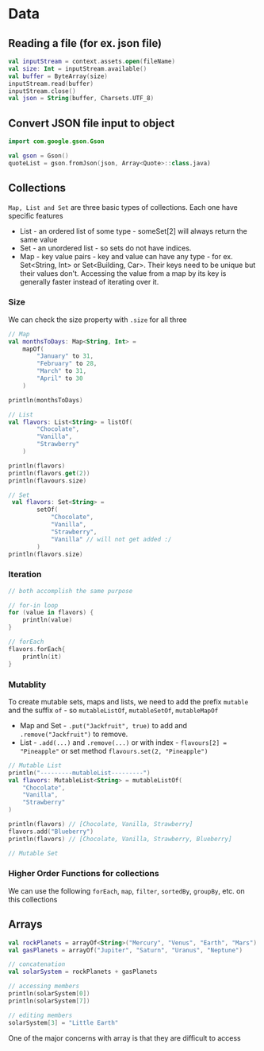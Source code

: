 # Data

## Reading a file (for ex. json file)

```kt
val inputStream = context.assets.open(fileName)
val size: Int = inputStream.available()
val buffer = ByteArray(size)
inputStream.read(buffer)
inputStream.close()
val json = String(buffer, Charsets.UTF_8)
```

## Convert JSON file input to object

```kt
import com.google.gson.Gson

val gson = Gson()
quoteList = gson.fromJson(json, Array<Quote>::class.java)
```

## Collections

`Map, List and Set` are three basic types of collections.  Each one have specific features

- List - an ordered list of some type - someSet[2] will always return the same value
- Set - an unordered list - so sets do not have indices.
- Map - key value pairs - key and value can have any type - for ex. Set<String, Int> or Set<Building, Car>. Their keys need to be unique but their values don't.  Accessing the value from a map by its key is generally faster instead of iterating over it.

### Size

We can check the size property with `.size` for all three

```kt
// Map
val monthsToDays: Map<String, Int> =
    mapOf(
        "January" to 31,
        "February" to 28,
        "March" to 31,
        "April" to 30
    )

println(monthsToDays)

// List
val flavors: List<String> = listOf(
        "Chocolate",
        "Vanilla",
        "Strawberry"
    )

println(flavors)
println(flavors.get(2))
println(flavours.size)

// Set
 val flavors: Set<String> =
        setOf(
            "Chocolate",
            "Vanilla",
            "Strawberry",
            "Vanilla" // will not get added :/
        )
println(flavors.size)
```

### Iteration

```kt
// both accomplish the same purpose

// for-in loop
for (value in flavors) {
    println(value)
}

// forEach
flavors.forEach{
    println(it)
}
```

### Mutablity

To create mutable sets, maps and lists, we need to add the prefix `mutable` and the suffix `of` - so `mutableListOf`, `mutableSetOf`, `mutableMapOf`

- Map and Set - `.put("Jackfruit", true)` to add and `.remove("Jackfruit")` to remove.
- List - `.add(...)` and `.remove(...)` or with index - `flavours[2] = "Pineapple"` or set method `flavours.set(2, "Pineapple")`

```kt
// Mutable List
println("---------mutableList---------")
val flavors: MutableList<String> = mutableListOf(
    "Chocolate",
    "Vanilla",
    "Strawberry"
)

println(flavors) // [Chocolate, Vanilla, Strawberry]
flavors.add("Blueberry")
println(flavors) // [Chocolate, Vanilla, Strawberry, Blueberry]

// Mutable Set
```

### Higher Order Functions for collections

We can use the following `forEach`, `map`, `filter`, `sortedBy`, `groupBy`, etc. on this collections

## Arrays

```kt
val rockPlanets = arrayOf<String>("Mercury", "Venus", "Earth", "Mars")
val gasPlanets = arrayOf("Jupiter", "Saturn", "Uranus", "Neptune")

// concatenation
val solarSystem = rockPlanets + gasPlanets

// accessing members
println(solarSystem[0])
println(solarSystem[7])

// editing members
solarSystem[3] = "Little Earth"
```

One of the major concerns with array is that they are difficult to access
